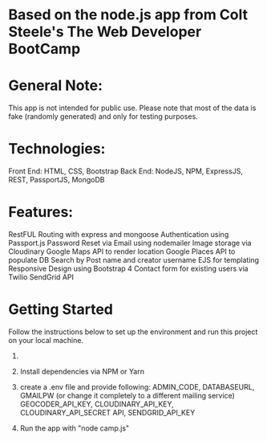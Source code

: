
# Based on the node.js app from Colt Steele's The Web Developer BootCamp

# General Note:
This app is not intended for public use. Please note that most of the data is fake (randomly generated) and only for testing purposes.

# Technologies:
Front End: HTML, CSS, Bootstrap
Back End: NodeJS, NPM, ExpressJS, REST, PassportJS, MongoDB

# Features:
RestFUL Routing with express and mongoose
Authentication using Passport.js
Password Reset via Email using nodemailer
Image storage via Cloudinary
Google Maps API to render location
Google Places API to populate DB
Search by Post name and creator username
EJS for templating
Responsive Design using Bootstrap 4
Contact form for existing users via Twilio SendGrid API


# Getting Started
Follow the instructions below to set up the environment and run this project on your local machine.

1. ```Clone this repository.

2. Install dependencies via NPM or Yarn

3. create a .env file and provide following:
ADMIN_CODE,
DATABASEURL,
GMAILPW (or change it completely to a different mailing service)
GEOCODER_API_KEY,
CLOUDINARY_API_KEY,
CLOUDINARY_API_SECRET API,
SENDGRID_API_KEY

3. Run the app with "node camp.js"
